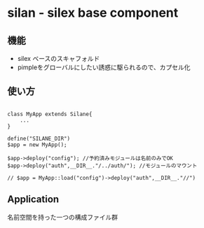 # silan - silex base component

## 機能

- silex ベースのスキャフォルド
- pimpleをグローバルにしたい誘惑に駆られるので、カプセル化


## 使い方

````

class MyApp extends Silane{
	...
}

define("SILANE_DIR")
$app = new MyApp();

$app->deploy("config"); //予約済みモジュールは名前のみでOK
$app->deploy("auth",__DIR__."/../auth/"); //モジュールのマウント

// $app = MyApp::load("config")->deploy("auth",__DIR__."//")

````

## Application

名前空間を持った一つの構成ファイル群

